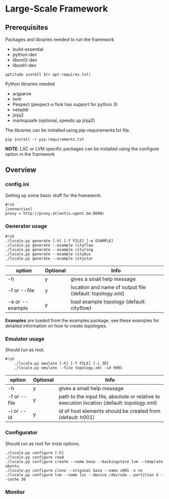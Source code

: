 # Large-Scale Framework

## Prerequisites

Packages and libraries needed to run the framework

* build-essential
* python-dev
* libxml2-dev
* libxslt1-dev


```
aptitude install $(< apt-requires.txt)
```
Python libraries needed

* argparse
* lxml
* Pexpect (pexpect-u fork has support for python 3)
* netaddr
* jinja2
* markupsafe (optional, speeds up jinja2)

The libraries can be installed using pip-requirements.txt file.

```
pip install -r pip-requirements.txt
```

**NOTE**: LXC or LVM  specific packages can be installed using the configure option in the framework

## Overview

### config.ini
Setting up some basic stuff for the framework.

```
#!sh
[connection]
proxy = http://proxy.atlantis.ugent.be:8080/
```

### Generator usage


```
#!sh
./lscale.py generate [-h] [-f FILE] [-e EXAMPLE]
./lscale.py generate --example cityflow
./lscale.py generate --example cityring
./lscale.py generate --example citybus
./lscale.py generate --example citystar
```

| option          | Optional | Info                                                     |
| --------------- | -------- | -------------------------------------------------------- |
| -h              | y        | gives a small help message                               |
| -f or --file    | y        | location and name of output file (default: topology.xml) |
| -e or --example | y        | load example topology (default: cityflow)                |

**Examples** are loaded from the examples package, see these examples for detailed information on how to create topologies.


### Emulator usage

Should run as root.

```
#!sh
    ./lscale.py emulate [-h] [-f FILE] [-i ID]
    ./lscale.py emulate --file topology.xml -id h001
```

| option          | Optional | Info                                                       |
| --------------- | -------- | ---------------------------------------------------------- |
| -h              | y        | gives a small help message                                 |
| -f or --file    | y        | path to the input file, absolute or relative to execution location (default: topology.xml)    |
| -i or --id      | y        | id of host elements should be created from (default: h001) |


### Configurator
Should run as root for most options.
```
./lscale.py configure [-h]
./lscale.py configure read
./lscale.py configure create --name base --backingstore lvm --template ubuntu 
./lscale.py configure clone --original base --name c001 -s no
./lscale.py configure lvm --name lxc --device /dev/sda --partition 4 --cache 30
```

### Monitor
